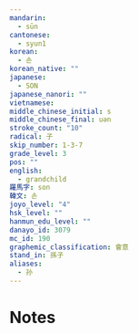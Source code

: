 ```yaml
---
mandarin:
  - sūn
cantonese:
  - syun1
korean:
  - 손
korean_native: ""
japanese:
  - SON
japanese_nanori: ""
vietnamese:
middle_chinese_initial: s
middle_chinese_final: uǝn
stroke_count: "10"
radical: 子
skip_number: 1-3-7
grade_level: 3
pos: ""
english:
  - grandchild
羅馬字: son
韓文: 손
joyo_level: "4"
hsk_level: ""
hanmun_edu_level: ""
danayo_id: 3079
mc_id: 190
graphemic_classification: 會意
stand_in: 孫子
aliases:
  - 孙
---
```


# Notes

